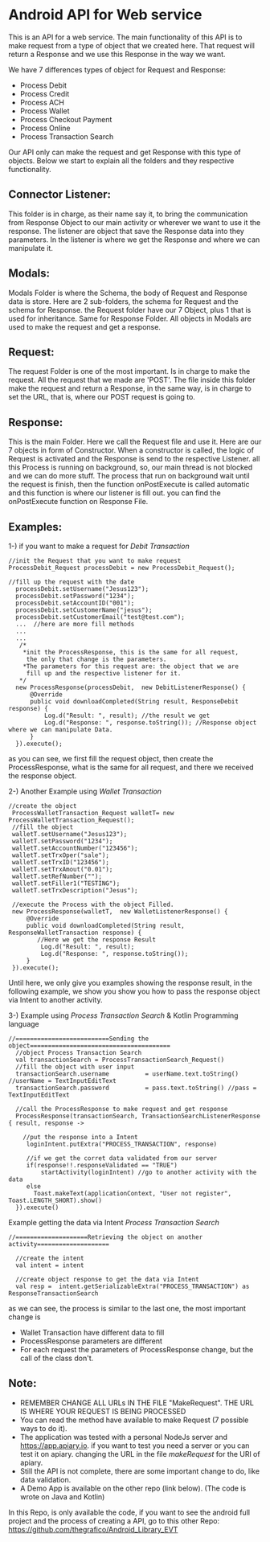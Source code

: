 # Android API for Web service

This is an API for a web service. The main functionality of this API is to make request from a type of object that we created here. That request will return a Response and we use this Response in the way we want.

We have 7 differences types of object for Request and Response:
  - Process Debit
  - Process Credit
  - Process ACH
  - Process Wallet
  - Process Checkout Payment
  - Process Online
  - Process Transaction Search

Our API only can make the request and get Response with this type of objects. Below we start to explain all the folders and they respective functionality.

## Connector Listener:

This folder is in charge, as their name say it, to bring the communication from Response Object to our main activity or wherever we want to use it the response. The listener are object that save the Response data into they parameters. In the listener is where we get the Response and where we can manipulate it.

## Modals:

Modals Folder is where the Schema, the body of Request and Response data is store. Here are 2 sub-folders, the schema for Request and the schema for Response. the Request folder have our 7 Object, plus 1 that is used for inheritance. Same for Response Folder. All objects in Modals are used to make the request and get a response.

## Request:

The request Folder is one of the most important. Is in charge to make the request. All the request that we made are 'POST'. The file inside this folder make the request and return a Response, in the same way, is in charge to set the URL, that is, where our POST request is going to.

## Response:

This is the main Folder. Here we call the Request file and use it. Here are our 7 objects in form of Constructor. When a constructor is called, the logic of Request is activated and the Response is send to the respective Listener. all this Process is running on background, so, our main thread is not blocked and we can do more stuff. The process that run on background wait until the request is finish, then the function onPostExecute is called automatic and this function is where our listener is fill out. you can find the onPostExecute function on Response File.

## Examples:
1-) if you want to make a request for *Debit Transaction*
  ```
  //init the Request that you want to make request
  ProcessDebit_Request processDebit = new ProcessDebit_Request();

  //fill up the request with the date
    processDebit.setUsername("Jesus123");
    processDebit.setPassword("1234");
    processDebit.setAccountID("001");
    processDebit.setCustomerName("jesus");
    processDebit.setCustomerEmail("test@test.com");
    ...  //here are more fill methods
    ...
    ...
     /*
      *init the ProcessResponse, this is the same for all request,
       the only that change is the parameters.
      *The parameters for this request are: the object that we are
       fill up and the respective listener for it.
     */
    new ProcessResponse(processDebit,  new DebitListenerResponse() {
        @Override
        public void downloadCompleted(String result, ResponseDebit response) {
            Log.d("Result: ", result); //the result we get
            Log.d("Response: ", response.toString()); //Response object where we can manipulate Data.
        }
    }).execute();

  ```
  as you can see, we first fill the request object, then create the ProcessResponse, what is the same for all request, and there we received the response object.

2-) Another Example using *Wallet Transaction*

  ```
  //create the object
   ProcessWalletTransaction_Request walletT= new ProcessWalletTransaction_Request();
   //fill the object
   walletT.setUsername("Jesus123");
   walletT.setPassword("1234");
   walletT.setAccountNumber("123456");
   walletT.setTrxOper("sale");
   walletT.setTrxID("123456");
   walletT.setTrxAmout("0.01");
   walletT.setRefNumber("");
   walletT.setFiller1("TESTING");
   walletT.setTrxDescription("Jesus");

   //execute the Process with the object Filled.
   new ProcessResponse(walletT,  new WalletListenerResponse() {
       @Override
       public void downloadCompleted(String result, ResponseWalletTransaction response) {
          //Here we get the response Result
           Log.d("Result: ", result);
           Log.d("Response: ", response.toString());
       }
   }).execute();
```  

Until here, we only give you examples showing the response result, in the following example,
we show you show you how to pass the response object via Intent to another activity.


3-) Example using *Process Transaction Search* & Kotlin Programming language

```
//==========================Sending the object=======================================
  //object Process Transaction Search
  val transactionSearch = ProcessTransactionSearch_Request()
  //fill the object with user input
  transactionSearch.username          = userName.text.toString() //userName = TextInputEditText
  transactionSearch.password          = pass.text.toString() //pass = TextInputEditText

  //call the ProcessResponse to make request and get response
  ProcessResponse(transactionSearch, TransactionSearchListenerResponse { result, response ->

    //put the response into a Intent
     loginIntent.putExtra("PROCESS_TRANSACTION", response)

     //if we get the corret data validated from our server
     if(response!!.responseValidated == "TRUE")
         startActivity(loginIntent) //go to another activity with the data
     else
       Toast.makeText(applicationContext, "User not register", Toast.LENGTH_SHORT).show()
  }).execute()
```

Example getting the data via Intent *Process Transaction Search*

```
//====================Retrieving the object on another activity====================

  //create the intent
  val intent = intent

  //create object response to get the data via Intent
  val resp =  intent.getSerializableExtra("PROCESS_TRANSACTION") as ResponseTransactionSearch

```

as we can see, the process is similar to the last one, the most important change is
  - Wallet Transaction have different data to fill
  - ProcessResponse parameters are different
  - For each request the parameters of ProcessResponse change, but the call of the class don't.

## Note:
- REMEMBER CHANGE ALL URLs IN THE FILE "MakeRequest". THE URL IS WHERE YOUR REQUEST IS BEING PROCESSED
- You can read the method have available to make Request (7 possible ways to do it).
- The application was tested with a personal NodeJs server and https://app.apiary.io. if you want to test you need
  a server or you can test it on apiary. changing the URL in the file *makeRequest* for the URl of apiary.
- Still the API is not complete, there are some important change to do, like data validation.
- A Demo App is available on the other repo (link below). (The code is wrote on Java and Kotlin)

In this Repo, is only available the code, if you want to see the android full project and the process of creating a API, go to this other Repo: https://github.com/thegrafico/Android_Library_EVT
